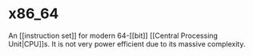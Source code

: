 # x86_64
An [[instruction set]] for modern 64-[[bit]] [[Central Processing Unit|CPU]]s. It is not very power efficient due to its massive complexity.